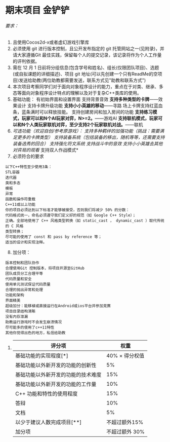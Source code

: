 

# 期末项目 金铲铲

###### 要求：

1. 且使用Cocos2d-x或者虚幻游戏引擎库
2. 必须使用 git 进行版本控制，且公开发布指定的 git 托管网站之一(见附录)，并请大家遵循Git 最佳实践，保留每个人的提交记录，该记录将作为个人工作量的评判依据。  
3. 需在 12 月 1 日前将分组信息(包含学号和姓名)、组长(仅限团队项目)、选题(或自拟课题的详细描述)、项目 git 地址(可以先创建一个只有ReadMe的空项目)发送给助教(两位助教都需要发送，联系方式见"助教和联系方式")  
4. 本次项目考察同学们对于面向对象程序设计的能力，重点在于对类、继承、多态等面向对象程序设计特点的理解以及对于复杂C++类库的使用。  
5. 基础功能：
   有初始界面和设置界面
   支持背景音效
   **支持多种类型的卡牌**——效果设计
   支持卡牌升级功能
   **支持小小英雄的移动**——寻路
   场上卡牌支持红蓝血条，蓝条满时可以释放技能。
   支持创建房间和加入房间的功能
   **支持练习模式，玩家可以和N个AI玩家对弈，N>=2。**——游戏AI
   **支持联机模式，玩家可以和N个人类玩家联机对弈，至少支持2个玩家联机对战。**——联机
6. *可选功能（欢迎自创/参考原游戏）：*
   *支持多种羁绊的加强功能（挑战：需要满足更多的卡牌类型）*
   *支持装备系统（包括装备的移出，随机等等，还需要支持装备选秀的回合）*
   *支持强化符文系统*
   *支持战斗中的音效*
   *支持小小英雄去其他对弈局的观看*
   支持双人作战模式*  
7. 必须符合的要求

```
以下C++特性至少使用3条：
STL容器
迭代器
类和多态
模板
异常
函数和操作符重载
C++11或以上功能
你的项目必须达到以下标准才能够被接受，否则我们将减少 50% 的分数：
代码格式统一，命名必须遵守我们定义好的规范（如 Google C++ Style）；
正确。全部地使用了 C++ 风格类型转换（如 static_cast ， dynamic_cast ）取代传统的 C 风格
类型转换；
尽可能的使用了 const 和 pass by reference 等；
适当的设计和实现注释。  
```

8. 加分项：

```
版本控制和团队协作
合理使用Git 控制版本，将项目开源至GitHub
团队成员分工合理平等
代码质量和安全
使用单元测试保证代码质量
合理的抛出异常和处理
功能和架构
界面精美
超级加分：能移植或直接运行在Android或ios平台并参加竞赛
项目目录结构清晰
没有内存泄漏
助教运行游戏时不会发生崩溃情况
尽可能多的使用了c++11特性
其他你觉得出色的地方，私信给助教  
```

1. | 评分项                             | 权重           |
   | ---------------------------------- | -------------- |
   | 基础功能的实现程度[*]              | 40% × 得分权值 |
   | 基础功能以外新开发的功能的创新性   | 5%             |
   | 基础功能以外新开发的功能的技术难度 | 15%            |
   | 基础功能以外新开发的功能的工作量   | 10%            |
   | C++ 功能和特性的使用程度           | 15%            |
   | 答辩                               | 10%            |
   | 文档                               | 5%             |
   | 以少于建议⼈数完成项目[**]         | 不超过额外15%  |
   | 加分项                             | 不超过额外 30% |